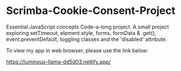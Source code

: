 # Scrimba-Cookie-Consent-Project

Essential JavaScript concepts Code-a-long project. A small project exploring setTimeout, element.style, forms, formData & .get(), event.preventDefault, toggling classes and the 'disabled' attribute. 

To view my app in web browser, please use the link below:

https://luminous-llama-dd5d03.netlify.app/
